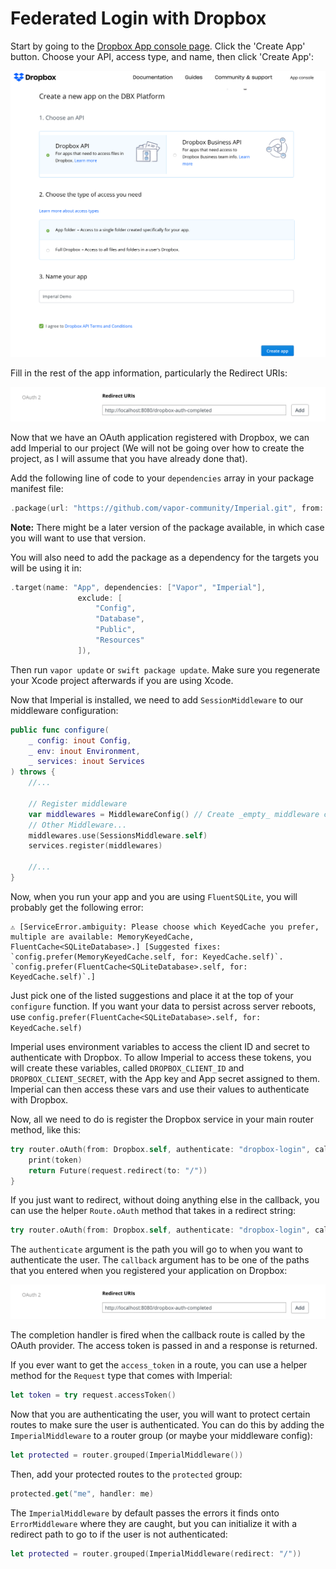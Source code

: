 # Federated Login with Dropbox

Start by going to the [Dropbox App console page](https://dropbox.com/developers/apps/). Click the 'Create App' button. Choose your API, access type, and name, then click 'Create App':

![Create the app](create-application.png)

Fill in the rest of the app information, particularly the Redirect URIs:

![Redirect URI](callback-url.png)

Now that we have an OAuth application registered with Dropbox, we can add Imperial to our project (We will not be going over how to create the project, as I will assume that you have already done that).

Add the following line of code to your `dependencies` array in your package manifest file:

```swift
.package(url: "https://github.com/vapor-community/Imperial.git", from: "0.5.3")
```

**Note:** There might be a later version of the package available, in which case you will want to use that version.

You will also need to add the package as a dependency for the targets you will be using it in:

```swift
.target(name: "App", dependencies: ["Vapor", "Imperial"],
               exclude: [
                   "Config",
                   "Database",
                   "Public",
                   "Resources"
               ]),
```

Then run `vapor update` or `swift package update`. Make sure you regenerate your Xcode project afterwards if you are using Xcode.

Now that Imperial is installed, we need to add `SessionMiddleware` to our middleware configuration:

```swift
public func configure(
    _ config: inout Config,
    _ env: inout Environment,
    _ services: inout Services
) throws {
    //...

    // Register middleware
    var middlewares = MiddlewareConfig() // Create _empty_ middleware config
	// Other Middleware...
    middlewares.use(SessionsMiddleware.self)
    services.register(middlewares)

	//...
}

```

Now, when you run your app and you are using `FluentSQLite`, you will probably get the following error:

```
⚠️ [ServiceError.ambiguity: Please choose which KeyedCache you prefer, multiple are available: MemoryKeyedCache, FluentCache<SQLiteDatabase>.] [Suggested fixes: `config.prefer(MemoryKeyedCache.self, for: KeyedCache.self)`. `config.prefer(FluentCache<SQLiteDatabase>.self, for: KeyedCache.self)`.]
```

Just pick one of the listed suggestions and place it at the top of your `configure` function. If you want your data to persist across server reboots, use `config.prefer(FluentCache<SQLiteDatabase>.self, for: KeyedCache.self)`

Imperial uses environment variables to access the client ID and secret to authenticate with Dropbox. To allow Imperial to access these tokens, you will create these variables, called `DROPBOX_CLIENT_ID` and `DROPBOX_CLIENT_SECRET`, with the App key and App secret assigned to them. Imperial can then access these vars and use their values to authenticate with Dropbox.

Now, all we need to do is register the Dropbox service in your main router method, like this:

```swift
try router.oAuth(from: Dropbox.self, authenticate: "dropbox-login", callback: "http://localhost:8080/dropbox-auth-complete") { (request, token) in
    print(token)
    return Future(request.redirect(to: "/"))
}
```

If you just want to redirect, without doing anything else in the callback, you can use the helper `Route.oAuth` method that takes in a redirect string:

```swift
try router.oAuth(from: Dropbox.self, authenticate: "dropbox-login", callback: "http://localhost:8080/dropbox-auth-complete", redirect: "/")
```

The `authenticate` argument is the path you will go to when you want to authenticate the user. The `callback` argument has to be one of the paths that you entered when you registered your application on Dropbox:

![The callback path for Dropbox OAuth](callback-url.png)

The completion handler is fired when the callback route is called by the OAuth provider. The access token is passed in and a response is returned.

If you ever want to get the `access_token` in a route, you can use a helper method for the `Request` type that comes with Imperial:

```swift
let token = try request.accessToken()
```

Now that you are authenticating the user, you will want to protect certain routes to make sure the user is authenticated. You can do this by adding the `ImperialMiddleware` to a router group (or maybe your middleware config):

```swift
let protected = router.grouped(ImperialMiddleware())
```

Then, add your protected routes to the `protected` group:

```swift
protected.get("me", handler: me)
```

The `ImperialMiddleware` by default passes the errors it finds onto `ErrorMiddleware` where they are caught, but you can initialize it with a redirect path to go to if the user is not authenticated:

```swift
let protected = router.grouped(ImperialMiddleware(redirect: "/"))
```
